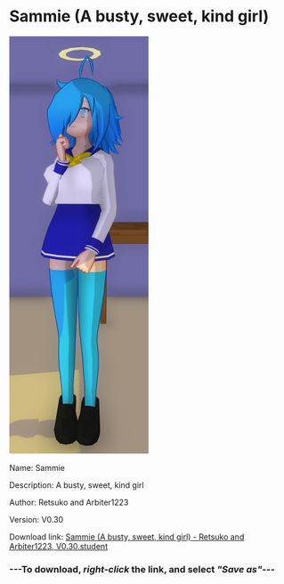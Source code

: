 # Sammie (A busty, sweet, kind girl)

<img src = "https://raw.githubusercontent.com/Arbiter1223/Daigaku-Gurashi-Custom-Students/master/Students/Files/Sammie%20(A%20busty%2C%20sweet%2C%20kind%20girl).png">

Name: Sammie

Description: A busty, sweet, kind girl

Author: Retsuko and Arbiter1223

Version: V0.30

Download link: <a href="https://raw.githubusercontent.com/Arbiter1223/Daigaku-Gurashi-Custom-Students/master/Students/Files/Sammie%20(A%20busty%2C%20sweet%2C%20kind%20girl)%20-%20Retsuko%20and%20Arbiter1223%2C%20V0.30.student">Sammie (A busty, sweet, kind girl) - Retsuko and Arbiter1223, V0.30.student</a>

### ---**To download, _right-click_ the link, and select _"Save as"_**---
